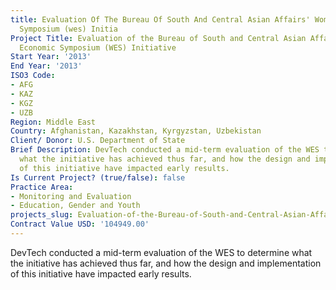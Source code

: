 ```yaml
---
title: Evaluation Of The Bureau Of South And Central Asian Affairs' Women's Economic
  Symposium (wes) Initia
Project Title: Evaluation of the Bureau of South and Central Asian Affairs’ Women’s
  Economic Symposium (WES) Initiative
Start Year: '2013'
End Year: '2013'
ISO3 Code:
- AFG
- KAZ
- KGZ
- UZB
Region: Middle East
Country: Afghanistan, Kazakhstan, Kyrgyzstan, Uzbekistan
Client/ Donor: U.S. Department of State
Brief Description: DevTech conducted a mid-term evaluation of the WES to determine
  what the initiative has achieved thus far, and how the design and implementation
  of this initiative have impacted early results.
Is Current Project? (true/false): false
Practice Area:
- Monitoring and Evaluation
- Education, Gender and Youth
projects_slug: Evaluation-of-the-Bureau-of-South-and-Central-Asian-Affairs'-Women's-Economic-Symposium-(WES)-Initia
Contract Value USD: '104949.00'
---
```


DevTech conducted a mid-term evaluation of the WES to determine what the initiative has achieved thus far, and how the design and implementation of this initiative have impacted early results.